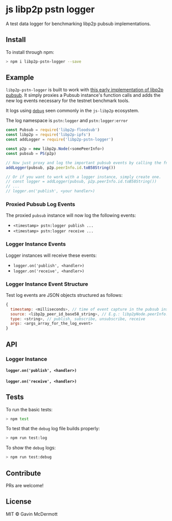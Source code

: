 # js libp2p pstn logger

A test data logger for benchmarking libp2p pubsub implementations.

## Install

To install through npm:

```sh
> npm i libp2p-pstn-logger --save
```

## Example

`libp2p-pstn-logger` is built to work with [this early implementation of libp2p pubsub](https://github.com/libp2p/js-libp2p-floodsub). It simply proxies a Pubsub instance's function calls and adds the new log events necessary for the testnet benchmark tools.

It logs using [`debug`](https://github.com/visionmedia/debug) seen commonly in the `js-libp2p` ecosystem. 

The log namespace is `pstn:logger` and `pstn:logger:error`


```JavaScript
const Pubsub = require('libp2p-floodsub')
const libp2p = require('libp2p-ipfs')
const addLogger = require('libp2p-pstn-logger')

const p2p = new libp2p.Node(<somePeerInfo>)
const pubsub = PS(p2p)

// Now just proxy and log the important pubsub events by calling the fn
addLogger(pubsub, p2p.peerInfo.id.toB58String())

// Or if you want to work with a logger instance, simply create one.
// const logger = addLogger(pubsub, p2p.peerInfo.id.toB58String())
// ...
// logger.on('publish', <your handler>)
```

### Proxied Pubsub Log Events

The proxied `pubsub` instance will now log the following events:

- `<timestamp> pstn:logger publish ...`
- `<timestamp> pstn:logger receive ...`

### Logger Instance Events

Logger instances will receive these events:

- `logger.on('publish', <handler>)`
- `logger.on('receive', <handler>)` 

### Logger Instance Event Structure

Test log events are JSON objects structured as follows:

```JavaScript
{
  timestamp: <milliseconds>, // time of event capture in the pubsub instance
  source: <libp2p_peer_id_base58_string>, // E.g.: libp2pNode.peerInfo.id.toB58String()
  type: <string>, // publish, subscribe, unsubscribe, receive
  args: <args_array_for_the_log_event>
}
```

## API

### Logger Instance

#### `logger.on('publish', <handler>)`

#### `logger.on('receive', <handler>)`

## Tests

To run the basic tests:

```sh
> npm test
```

To test that the `debug` log file builds properly:

```sh
> npm run test:log
```

To show the `debug` logs:

```sh
> npm run test:debug
```

## Contribute

PRs are welcome!

## License

MIT © Gavin McDermott
